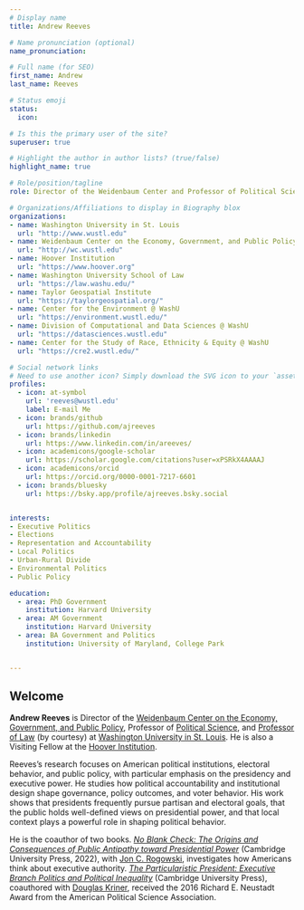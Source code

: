 ```yaml
---
# Display name
title: Andrew Reeves

# Name pronunciation (optional)
name_pronunciation: 

# Full name (for SEO)
first_name: Andrew
last_name: Reeves

# Status emoji
status:
  icon: 

# Is this the primary user of the site?
superuser: true

# Highlight the author in author lists? (true/false)
highlight_name: true

# Role/position/tagline
role: Director of the Weidenbaum Center and Professor of Political Science

# Organizations/Affiliations to display in Biography blox
organizations:
- name: Washington University in St. Louis
  url: "http://www.wustl.edu"
- name: Weidenbaum Center on the Economy, Government, and Public Policy
  url: "http://wc.wustl.edu"
- name: Hoover Institution
  url: "https://www.hoover.org"
- name: Washington University School of Law
  url: "https://law.washu.edu/"
- name: Taylor Geospatial Institute
  url: "https://taylorgeospatial.org/"
- name: Center for the Environment @ WashU
  url: "https://environment.wustl.edu/"
- name: Division of Computational and Data Sciences @ WashU
  url: "https://datasciences.wustl.edu"
- name: Center for the Study of Race, Ethnicity & Equity @ WashU
  url: "https://cre2.wustl.edu/"

# Social network links
# Need to use another icon? Simply download the SVG icon to your `assets/media/icons/` folder.
profiles:
  - icon: at-symbol
    url: 'reeves@wustl.edu'
    label: E-mail Me
  - icon: brands/github
    url: https://github.com/ajreeves
  - icon: brands/linkedin
    url: https://www.linkedin.com/in/areeves/
  - icon: academicons/google-scholar
    url: https://scholar.google.com/citations?user=xPSRkX4AAAAJ
  - icon: academicons/orcid
    url: https://orcid.org/0000-0001-7217-6601
  - icon: brands/bluesky
    url: https://bsky.app/profile/ajreeves.bsky.social


interests:
- Executive Politics
- Elections
- Representation and Accountability
- Local Politics
- Urban-Rural Divide
- Environmental Politics
- Public Policy

education:
  - area: PhD Government
    institution: Harvard University
  - area: AM Government
    institution: Harvard University
  - area: BA Government and Politics
    institution: University of Maryland, College Park


---
```

## Welcome

**Andrew Reeves** is Director of the [Weidenbaum Center on the Economy, Government, and Public Policy](http://wc.wustl.edu), Professor of [Political Science](http://polisci.wustl.edu), and [Professor of Law](http://law.wustl.edu) (by courtesy) at [Washington University in St. Louis](http://www.wustl.edu). He is also a Visiting Fellow at the [Hoover Institution](https://www.hoover.org).

Reeves’s research focuses on American political institutions, electoral behavior, and public policy, with particular emphasis on the presidency and executive power. He studies how political accountability and institutional design shape governance, policy outcomes, and voter behavior. His work shows that presidents frequently pursue partisan and electoral goals, that the public holds well-defined views on presidential power, and that local context plays a powerful role in shaping political behavior. 

He is the coauthor of two books. [*No Blank Check: The Origins and Consequences of Public Antipathy toward Presidential Power*](https://andrewreeves.org/research/no-blank-check-the-origins-and-consequences-of-public-antipathy-towards-presidential-power/) (Cambridge University Press, 2022), with [Jon C. Rogowski](https://voices.uchicago.edu/jrogowski/), investigates how Americans think about executive authority. [*The Particularistic President: Executive Branch Politics and Political Inequality*](https://andrewreeves.org/research/the-particularistic-president-executive-branch-politics-and-political-inequality/) (Cambridge University Press), coauthored with [Douglas Kriner](http://blogs.cornell.edu/kriner/), received the 2016 Richard E. Neustadt Award from the American Political Science Association.